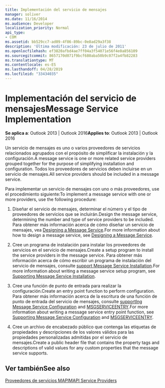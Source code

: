 ```yaml
---
title: Implementación del servicio de mensajes
manager: soliver
ms.date: 11/16/2014
ms.audience: Developer
localization_priority: Normal
api_type:
- COM
ms.assetid: bb529cc7-ad09-4f86-89bc-0e8ad29a3f38
description: 'Última modificación: 23 de julio de 2011'
ms.openlocfilehash: ef3820afbd4ae7ff04a3f54071e56f4e0a856109
ms.sourcegitcommit: 8657170d071f9bcf680aba50b9c07f2a4fb82283
ms.translationtype: MT
ms.contentlocale: es-ES
ms.lasthandoff: 04/28/2019
ms.locfileid: "33434035"
---
```

# <a name="message-service-implementation"></a><span data-ttu-id="070e6-103">Implementación del servicio de mensajes</span><span class="sxs-lookup"><span data-stu-id="070e6-103">Message Service Implementation</span></span>

  
  
<span data-ttu-id="070e6-104">**Se aplica a**: Outlook 2013 | Outlook 2016</span><span class="sxs-lookup"><span data-stu-id="070e6-104">**Applies to**: Outlook 2013 | Outlook 2016</span></span> 
  
<span data-ttu-id="070e6-105">Un servicio de mensajes es uno o varios proveedores de servicios relacionados agrupados con el propósito de simplificar la instalación y la configuración.</span><span class="sxs-lookup"><span data-stu-id="070e6-105">A message service is one or more related service providers grouped together for the purpose of simplifying installation and configuration.</span></span> <span data-ttu-id="070e6-106">Todos los proveedores de servicios deben incluirse en un servicio de mensajes.</span><span class="sxs-lookup"><span data-stu-id="070e6-106">All service providers should be included in a message service.</span></span>
  
<span data-ttu-id="070e6-107">Para implementar un servicio de mensajes con uno o más proveedores, use el procedimiento siguiente:</span><span class="sxs-lookup"><span data-stu-id="070e6-107">To implement a message service with one or more providers, use the following procedure:</span></span>
  
1. <span data-ttu-id="070e6-108">Diseñar el servicio de mensajes, determinar el número y el tipo de proveedores de servicios que se incluirán.</span><span class="sxs-lookup"><span data-stu-id="070e6-108">Design the message service, determining the number and type of service providers to be included.</span></span> <span data-ttu-id="070e6-109">Para obtener más información acerca de cómo diseñar un servicio de mensajes, vea [Designing a Message Service](designing-a-message-service.md).</span><span class="sxs-lookup"><span data-stu-id="070e6-109">For more information about how to design a message service, see [Designing a Message Service](designing-a-message-service.md).</span></span>
    
2. <span data-ttu-id="070e6-110">Cree un programa de instalación para instalar los proveedores de servicios en el servicio de mensajes.</span><span class="sxs-lookup"><span data-stu-id="070e6-110">Create a setup program to install the service providers in the message service.</span></span> <span data-ttu-id="070e6-111">Para obtener más información acerca de cómo escribir un programa de instalación del servicio de mensajes, consulte [support Message Service Installation](supporting-message-service-installation.md).</span><span class="sxs-lookup"><span data-stu-id="070e6-111">For more information about writing a message service setup program, see [Supporting Message Service Installation](supporting-message-service-installation.md).</span></span> 
    
3. <span data-ttu-id="070e6-112">Cree una función de punto de entrada para realizar la configuración.</span><span class="sxs-lookup"><span data-stu-id="070e6-112">Create an entry point function to perform configuration.</span></span> <span data-ttu-id="070e6-113">Para obtener más información acerca de la escritura de una función de punto de entrada del servicio de mensajes, consulte [supportIng Message Service Configuration](supporting-message-service-configuration.md) and [MSGSERVICEENTRY](msgserviceentry.md).</span><span class="sxs-lookup"><span data-stu-id="070e6-113">For more information about writing a message service entry point function, see [Supporting Message Service Configuration](supporting-message-service-configuration.md) and [MSGSERVICEENTRY](msgserviceentry.md).</span></span> 
    
4. <span data-ttu-id="070e6-114">Cree un archivo de encabezado público que contenga las etiquetas de propiedades y descripciones de los valores válidos para las propiedades personalizadas admitidas por el servicio de mensajes.</span><span class="sxs-lookup"><span data-stu-id="070e6-114">Create a public header file that contains the property tags and descriptions of valid values for any custom properties that the message service supports.</span></span> 
    
## <a name="see-also"></a><span data-ttu-id="070e6-115">Ver también</span><span class="sxs-lookup"><span data-stu-id="070e6-115">See also</span></span>



[<span data-ttu-id="070e6-116">Proveedores de servicios MAPI</span><span class="sxs-lookup"><span data-stu-id="070e6-116">MAPI Service Providers</span></span>](mapi-service-providers.md)

